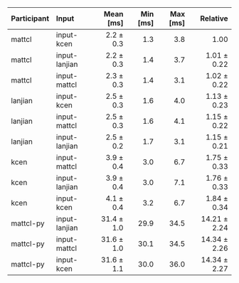 | Participant | Input | Mean [ms] | Min [ms] | Max [ms] | Relative |
|:---|:---|---:|---:|---:|---:|
| mattcl | input-kcen | 2.2 ± 0.3 | 1.3 | 3.8 | 1.00 |
| mattcl | input-lanjian | 2.2 ± 0.3 | 1.4 | 3.7 | 1.01 ± 0.22 |
| mattcl | input-mattcl | 2.3 ± 0.3 | 1.4 | 3.1 | 1.02 ± 0.22 |
| lanjian | input-kcen | 2.5 ± 0.3 | 1.6 | 4.0 | 1.13 ± 0.23 |
| lanjian | input-mattcl | 2.5 ± 0.3 | 1.6 | 4.1 | 1.15 ± 0.22 |
| lanjian | input-lanjian | 2.5 ± 0.2 | 1.7 | 3.1 | 1.15 ± 0.21 |
| kcen | input-mattcl | 3.9 ± 0.4 | 3.0 | 6.7 | 1.75 ± 0.33 |
| kcen | input-lanjian | 3.9 ± 0.4 | 3.0 | 7.1 | 1.76 ± 0.33 |
| kcen | input-kcen | 4.1 ± 0.4 | 3.2 | 6.7 | 1.84 ± 0.34 |
| mattcl-py | input-lanjian | 31.4 ± 1.0 | 29.9 | 34.5 | 14.21 ± 2.24 |
| mattcl-py | input-mattcl | 31.6 ± 1.0 | 30.1 | 34.5 | 14.34 ± 2.26 |
| mattcl-py | input-kcen | 31.6 ± 1.1 | 30.0 | 36.0 | 14.34 ± 2.27 |
